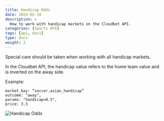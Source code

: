 ```yaml
---
title: Handicap Odds
date: 2024-05-10
description: >
  How to work with handicap markets on the Cloudbet API.
categories: [Sports API]
tags: [api, docs]
type: docs
weight: 2
---
```


Special care should be taken when working with all handicap markets.

In the Cloudbet API, the handicap value refers to the home team value and is inverted on the away side.

Example:

```
market_key: “soccer.asian_handicap”
outcome: "away",
params: "handicap=0.5",
price: 3.3
```

![Handicap Odds](/handicap_odds.png)
